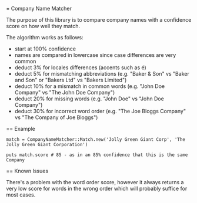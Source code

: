 = Company Name Matcher

The purpose of this library is to compare company names with a confidence score on how well they match.

The algorithm works as follows:

* start at 100% confidence
* names are compared in lowercase since case differences are very common
* deduct 3%  for locales differences (accents such as é)
* deduct 5%  for mismatching abbreviations (e.g. "Baker & Son" vs "Baker and Son" or "Bakers Ltd" vs "Bakers Limited")
* deduct 10% for a mismatch in common words (e.g. "John Doe Company" vs "The John Doe Company")
* deduct 20% for missing words (e.g. "John Doe" vs "John Doe Company")
* deduct 30% for incorrect word order (e.g. "The Joe Bloggs Company" vs "The Company of Joe Bloggs")

== Example

```
match = CompanyNameMatcher::Match.new('Jolly Green Giant Corp', 'The Jolly Green Giant Corporation')

puts match.score # 85 - as in an 85% confidence that this is the same Company
```

== Known Issues

There's a problem with the word order score, however it always returns a very low score for words in the wrong order which will probably suffice for most cases.
